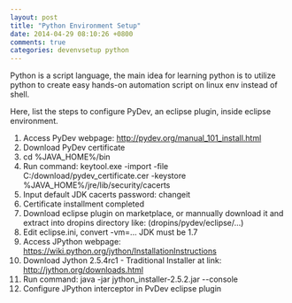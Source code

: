 ```yaml
---
layout: post
title: "Python Environment Setup"
date: 2014-04-29 08:10:26 +0800
comments: true
categories: devenvsetup python
---
```

Python is a script language, the main idea for learning python is to utilize python to create easy hands-on automation script on linux env instead of shell.

Here, list the steps to configure PyDev, an eclipse plugin, inside eclipse environment.

1. Access PyDev webpage: http://pydev.org/manual_101_install.html
2. Download PyDev certificate
3. cd %JAVA_HOME%/bin
4. Run command: keytool.exe -import -file C:/download/pydev_certificate.cer -keystore %JAVA_HOME%/jre/lib/security/cacerts
5. Input default JDK cacerts password: changeit
6. Certificate installment completed
7. Download eclipse plugin on marketplace, or mannually download it and extract into dropins directory like: (dropins/pydev/eclipse/...)
8. Edit eclipse.ini, convert -vm=... JDK must be 1.7
9. Access JPython webpage: https://wiki.python.org/jython/InstallationInstructions
10. Download Jython 2.5.4rc1 - Traditional Installer at link: http://jython.org/downloads.html
11. Run command: java -jar jython_installer-2.5.2.jar --console
12. Configure JPython interceptor in PvDev eclipse plugin